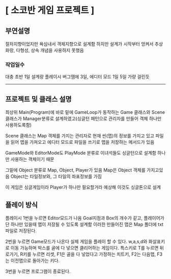 # [ 소코반 게임 프로젝트 ]

## <strong>부연설명</strong>
절차지향이었지만
욕심내서 객체지향으로 설계함
하지만 설계가 시작부터 엉켜서 추상화랑, 다형성, 상속
개념을 사용하지 못했음

### <strong>작업일수</strong>
대충 초반 1일 
설계랑 플레이시 버그땜에 3일, 에디터 모드 1일
5일 가량 걸린듯

<hr>

## <strong>프로젝트 및 클래스 설명</strong>
최상위 Main(Program)에 바로 밑에
GameLoop가 동작하는 Game 클래스와 Scene 클래스가 Manager분류로
설계하였고(싱글턴 패턴으로 관리자를 만들어 객체 하나만 사용하도록함)

Scene 클래스는 Map 객체를 가지는 관리자로
현재 씬(맵)의 정보를 가지고 있고 파일을 읽어 맵을 가져오고
에디터 모드로 파일을 쓰기로 맵을 저장하는 메서드가 있음

GameMode와 EditorMode도 PlayMode 분류로 이녀석들도 싱글턴으로 설계함
하나만 사용하는 객체이기 때문

그밑에 Object 분류로 Map, Object, Player가 있음 Map은 Object 객체를 가지고있음
Object는 타일정보와, 그 타일의 좌표정보를 가짐

이 게임은 싱글게임이라 Player가 하나만 필요할거라 예상해 이것도 싱글톤으로 설계

## <strong>플레이 방식</strong>
플레이시 1번을 누르면 Editor모드가 나옴 Goal지점과 Box의 개수가 같고,
플레이어가 단 하나만 있을때 맵이 저장될 수 있도록 설계함 이러한 만들어진 맵은
Map 폴더에 txt 파일로 저장된다.

2번을 누르면 Game모드가 나온다 실제 게임을 플레이 할 수 있다.
w,a,s,d와 화살표키로 이동 가능하며 박스를 골에 다 넣으면 클리어하는 게임이다.
특스키로 T를 누르면 뒤로가기, R키를 누르면 리셋, F1은 골을 다 넣었다고 가정하는
치트키, F2는 다음맵, F3는 이전맵으로 돌아가는 키다.

3번을 누르면 프로그램이 종료된다.
